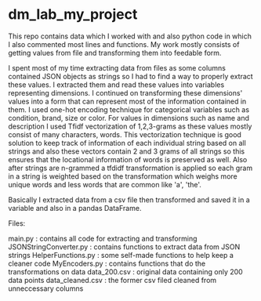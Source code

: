 # dm_lab_my_project
 This repo contains data which I worked with and also python code in which I also commented most lines and functions. My work mostly consists of getting values from file and transforming them into feedable form.

I spent most of my time extracting data from files as some columns contained JSON objects as strings so I had to find a way to properly extract these values. 
I extracted them and read these values into variables representing dimensions. I continued on transforming these dimensions' values into a form that can represent most of the information contained in them.
I used one-hot encoding technique for categorical variables such as condition, brand, size or color. For values in dimensions such as name and description I used Tfidf vectorization of 1,2,3-grams as these values mostly consist of many characters, words. This vectorization technique is good solution to keep track of information of each individual string based on all strings and also these vectors contain 2 and 3 grams of all strings so this ensures that the locational information of words is preserved as well. Also after strings are n-grammed a tfdidf transformation is applied so each gram in a string is weighted based on the transformation which weighs more unique words and less words that are common like 'a', 'the'.

Basically I extracted data from a csv file then transformed and saved it in a variable and also in a pandas DataFrame.

Files:

 main.py : contains all code for extracting and transforming
 JSONStringConverter.py : contains functions to extract data from JSON strings
 HelperFunctions.py : some self-made functions to help keep a cleaner code
 MyEncoders.py : contains functions that do the transformations on data
 data_200.csv : original data containing only 200 data points
 data_cleaned.csv : the former csv filed cleaned from unneccessary columns
